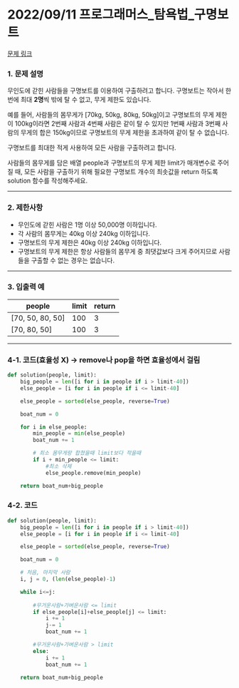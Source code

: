# 2022/09/11 프로그래머스_탐욕법_구명보트

[문제 링크](https://school.programmers.co.kr/learn/courses/30/lessons/42885)

### **1. 문제 설명**

무인도에 갇힌 사람들을 구명보트를 이용하여 구출하려고 합니다. 구명보트는 작아서 한 번에 최대 **2명**씩 밖에 탈 수 없고, 무게 제한도 있습니다.

예를 들어, 사람들의 몸무게가 [70kg, 50kg, 80kg, 50kg]이고 구명보트의 무게 제한이 100kg이라면 2번째 사람과 4번째 사람은 같이 탈 수 있지만 1번째 사람과 3번째 사람의 무게의 합은 150kg이므로 구명보트의 무게 제한을 초과하여 같이 탈 수 없습니다.

구명보트를 최대한 적게 사용하여 모든 사람을 구출하려고 합니다.

사람들의 몸무게를 담은 배열 people과 구명보트의 무게 제한 limit가 매개변수로 주어질 때, 모든 사람을 구출하기 위해 필요한 구명보트 개수의 최솟값을 return 하도록 solution 함수를 작성해주세요.

---

### **2. 제한사항**

- 무인도에 갇힌 사람은 1명 이상 50,000명 이하입니다.
- 각 사람의 몸무게는 40kg 이상 240kg 이하입니다.
- 구명보트의 무게 제한은 40kg 이상 240kg 이하입니다.
- 구명보트의 무게 제한은 항상 사람들의 몸무게 중 최댓값보다 크게 주어지므로 사람들을 구출할 수 없는 경우는 없습니다.

---

### **3. 입출력 예**

| people | limit | return |
| --- | --- | --- |
| [70, 50, 80, 50] | 100 | 3 |
| [70, 80, 50] | 100 | 3 |

---

### 4-1. 코드(효율성 X) → remove나 pop을 하면 효율성에서 걸림

```python
def solution(people, limit):
    big_people = len([i for i in people if i > limit-40])
    else_people = [i for i in people if i <= limit-40]

    else_people = sorted(else_people, reverse=True)

    boat_num = 0

    for i in else_people:
        min_people = min(else_people) 
        boat_num += 1

        # 최소 몸무게랑 합쳤을때 limit보다 작을때
        if i + min_people <= limit:
            #최소 삭제
            else_people.remove(min_people)            

    return boat_num+big_people
```

### 4-2. 코드

```python
def solution(people, limit):
    big_people = len([i for i in people if i > limit-40])
    else_people = [i for i in people if i <= limit-40]

    else_people = sorted(else_people, reverse=True)

    boat_num = 0

    # 처음, 마지막 사람
    i, j = 0, (len(else_people)-1)

    while i<=j:
        
        #무거운사람+가벼운사람 <= limit 
        if else_people[i]+else_people[j] <= limit:
            i += 1
            j-= 1
            boat_num += 1

        #무거운사람+가벼운사람 > limit
        else:
            i += 1
            boat_num += 1

    return boat_num+big_people
```